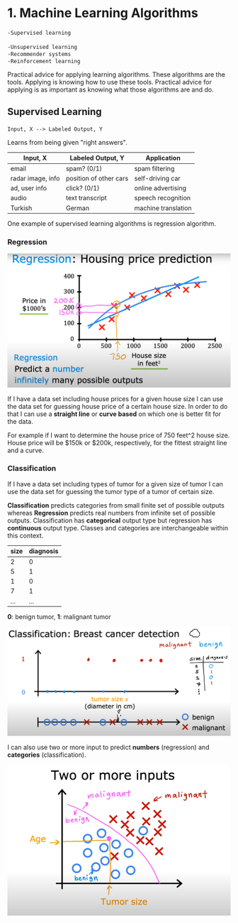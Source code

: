# **1. Machine Learning Algorithms**
    -Supervised learning

    -Unsupervised learning
    -Recommender systems
    -Reinforcement learning

Practical advice for applying learning algorithms.
These algorithms are the tools. Applying is knowing how to use these tools. Practical advice for applying is as important as knowing what those algorithms are and do.

## **Supervised Learning**

    Input, X --> Labeled Output, Y

Learns from being given "right answers".

|Input, X |Labeled Output, Y | Application|
|---------|------------------|------------|
|email    |spam? (0/1)       |spam filtering|
|radar image, info|position of other cars|self-driving car|
|ad, user info| click? (0/1)|online advertising|
|audio|text transcript|speech recognition|
|Turkish|German|machine translation|

One example of supervised learning algorithms is regression algorithm.

### **Regression**

![](regression.PNG)

If I have a data set including house prices for a given house size I can use the data set for guessing house price of a certain house size. 
In order to do that I can use a **straight line** or **curve based** on which one is better fit for the data.

For example if I want to determine the house price of 750 feet^2 house size. House price will be $150k or $200k, respectively, for the fittest straight line and a curve. 

### **Classification**

If I have a data set including types of tumor for a given size of tumor I can use the data set for guessing the tumor type of a tumor of certain size.

**Classification** predicts categories from small finite set of possible outputs whereas **Regression** predicts real numbers from infinite set of possible outputs.
Classification has **categorical** output type but regression has **continuous** output type.
Classes and categories are interchangeable within this context.

|size|diagnosis|
|----|---------|
|2|0|
|5|1|
|1|0|
|7|1|
|...|...|

**0**: benign tumor, **1**: malignant tumor

![](classification_0.PNG)

I can also use two or more input to predict **numbers** (regression) and **categories** (classification).

![](classification_1.PNG)
